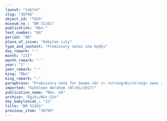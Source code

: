```yaml
---
layout: "tablet"
slug: "30796"
object_id: "7925"
museum_no_: "BM 31161"
publication: "Nbn."
text_number: "66"
period: "NB"
place_of_issue: "Babylon city"
type_and_content: "Promissory notes ina muẖẖi"
day_remark: "-"
month: "III"
month_remark: "-"
year: "2"
year_remark: "-"
king: "Nbn"
king_remark: "-"
paraphrase: "Promissory note for beams.<br /> <strong>B</strong> owes 20 quality beams (<em>gu&scaron;ūru</em>) (<em>babban&ucirc;</em>) split in logs (<em>tapālu</em>) that are 12 cubits long, to be used <em>as roof </em><em>beams</em> <em>(i&scaron;du</em>, in the expression: <em>bāb ildāti</em>) to <strong>A</strong>, to be delivered in Abu (V) at the canal in Babylon. Witnesses.<br /> &nbsp;<br /> <strong>A </strong>= Nab&ucirc;-ahhē-iddin/&Scaron;ulāya//Egibi; <strong>B </strong>= Marduk-ēṭir/Nab&ucirc;-gamil//Egibi"
imported: "Kathleen Abraham (07/01/2017)"
publication_name: "Nbn. 66"
archive: "Egibi/Nūr-Sîn"
day_babylonian_: "22"
title: "BM 31161"
previous_item: "30799"
---
```

